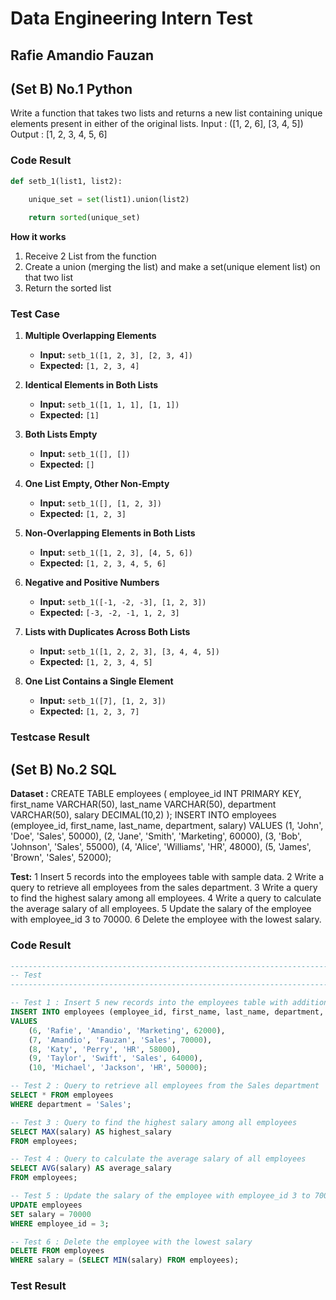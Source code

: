 # Data Engineering Intern Test
## Rafie Amandio Fauzan


## (Set B) No.1 Python
Write a function that takes two lists and returns a new list containing unique elements present in either of the original lists.
Input : ([1, 2, 6], [3, 4, 5])
Output : [1, 2, 3, 4, 5, 6]

### Code Result
```python
def setb_1(list1, list2):

    unique_set = set(list1).union(list2)
    
    return sorted(unique_set)
```
**How it works**
1. Receive 2 List from the function
 2. Create a union (merging the list) and make a set(unique element list) on that two list
 3. Return the sorted list

### Test Case
1. **Multiple Overlapping Elements**
   - **Input:** `setb_1([1, 2, 3], [2, 3, 4])`
   - **Expected:** `[1, 2, 3, 4]`


2. **Identical Elements in Both Lists**
   - **Input:** `setb_1([1, 1, 1], [1, 1])`
   - **Expected:** `[1]`
   
3. **Both Lists Empty**
   - **Input:** `setb_1([], [])`
   - **Expected:** `[]`
   
4. **One List Empty, Other Non-Empty**
   - **Input:** `setb_1([], [1, 2, 3])`
   - **Expected:** `[1, 2, 3]`
   
5. **Non-Overlapping Elements in Both Lists**
   - **Input:** `setb_1([1, 2, 3], [4, 5, 6])`
   - **Expected:** `[1, 2, 3, 4, 5, 6]`
   
6. **Negative and Positive Numbers**
   - **Input:** `setb_1([-1, -2, -3], [1, 2, 3])`
   - **Expected:** `[-3, -2, -1, 1, 2, 3]`
   
7. **Lists with Duplicates Across Both Lists**
   - **Input:** `setb_1([1, 2, 2, 3], [3, 4, 4, 5])`
   - **Expected:** `[1, 2, 3, 4, 5]`
   
8. **One List Contains a Single Element**
   - **Input:** `setb_1([7], [1, 2, 3])`
   - **Expected:** `[1, 2, 3, 7]`

### Testcase Result


## (Set B) No.2 SQL
**Dataset :** 
CREATE TABLE employees (
    employee_id INT PRIMARY KEY,
    first_name VARCHAR(50),
    last_name VARCHAR(50),
    department VARCHAR(50),
    salary DECIMAL(10,2)
);
INSERT INTO employees (employee_id, first_name, last_name, department, salary)
VALUES
    (1, 'John', 'Doe', 'Sales', 50000),
    (2, 'Jane', 'Smith', 'Marketing', 60000),
    (3, 'Bob', 'Johnson', 'Sales', 55000),
    (4, 'Alice', 'Williams', 'HR', 48000),
    (5, 'James', 'Brown', 'Sales', 52000);



**Test:**
	1	Insert 5 records into the employees table with sample data.
	2	Write a query to retrieve all employees from the sales department.
	3	Write a query to find the highest salary among all employees.
	4	Write a query to calculate the average salary of all employees.
	5	Update the salary of the employee with employee_id 3 to 70000.
	6	Delete the employee with the lowest salary.

### Code Result
```sql
-------------------------------------------------------------------------------
-- Test
-------------------------------------------------------------------------------

-- Test 1 : Insert 5 new records into the employees table with additional sample data
INSERT INTO employees (employee_id, first_name, last_name, department, salary)
VALUES
    (6, 'Rafie', 'Amandio', 'Marketing', 62000),
    (7, 'Amandio', 'Fauzan', 'Sales', 70000),
    (8, 'Katy', 'Perry', 'HR', 58000),
    (9, 'Taylor', 'Swift', 'Sales', 64000),
    (10, 'Michael', 'Jackson', 'HR', 50000);

-- Test 2 : Query to retrieve all employees from the Sales department
SELECT * FROM employees
WHERE department = 'Sales';

-- Test 3 : Query to find the highest salary among all employees
SELECT MAX(salary) AS highest_salary
FROM employees;

-- Test 4 : Query to calculate the average salary of all employees
SELECT AVG(salary) AS average_salary
FROM employees;

-- Test 5 : Update the salary of the employee with employee_id 3 to 70000
UPDATE employees
SET salary = 70000
WHERE employee_id = 3;

-- Test 6 : Delete the employee with the lowest salary
DELETE FROM employees
WHERE salary = (SELECT MIN(salary) FROM employees);
```

### Test Result

